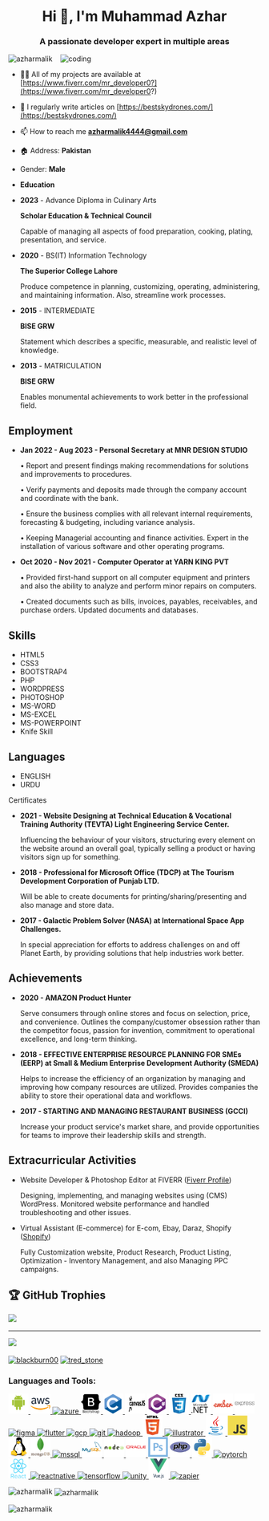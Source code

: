 <h1 align="center">Hi 👋, I'm Muhammad Azhar</h1>
<h3 align="center">A passionate developer expert in multiple areas</h3>
<img align="right" alt="coding" width="400" src="https://user-images.githubusercontent.com/55389276/140866485-8fb1c876-9a8f-4d6a-98dc-08c4981eaf70.gif">

<p align="left"> <img src="https://komarev.com/ghpvc/?username=azharmalik&label=Profile%20views&color=0e75b6&style=flat" alt="azharmalik" /> </p>

- 👨‍💻 All of my projects are available at [https://www.fiverr.com/mr_developer0?](https://www.fiverr.com/mr_developer0?)

- 📝 I regularly write articles on [https://bestskydrones.com/](https://bestskydrones.com/)

- 📫 How to reach me **azharmalik4444@gmail.com**
- 🏠 Address: <strong>Pakistan</strong>
-  Gender: <strong>Male</strong>
-  <strong>Education</strong>

 <ul>
        <li><strong>2023</strong> - Advance Diploma in Culinary Arts</li>
        <p> <strong> <b>Scholar Education & Technical Council</b> </strong> </p>
        <p>Capable of managing all aspects of food preparation, cooking, plating, presentation, and service.</p>
        <li><strong>2020</strong> - BS(IT) Information Technology</li>
        <p><strong>The Superior College Lahore</strong></p>
        <p>Produce competence in planning, customizing, operating, administering, and maintaining information. Also, streamline work processes.</p>
        <li><strong>2015</strong> - INTERMEDIATE</li>
        <p> <strong>BISE GRW</strong></p>
        <p>Statement which describes a specific, measurable, and realistic level of knowledge.</p>
        <li><strong>2013</strong> - MATRICULATION</li>
        <p> <strong>BISE GRW</strong></p>
        <p>Enables monumental achievements to work better in the professional field.</p>
    </ul> 
    <h2><strong>Employment</strong></h2>
    <ul>
        <li><strong>Jan 2022 - Aug 2023 - Personal Secretary at MNR DESIGN STUDIO </strong></li>
        <p>• Report and present findings making recommendations for solutions and improvements to procedures.</p>
        <p>• Verify payments and deposits made through the company account and coordinate with the bank.</p>
        <p>• Ensure the business complies with all relevant internal requirements, forecasting & budgeting, including variance analysis.</p>
        <p>• Keeping Managerial accounting and finance activities. Expert in the installation of various software and other operating programs.</p>
        <li><strong>Oct 2020 - Nov 2021 - Computer Operator at YARN KING PVT </strong></li>
        <p>• Provided first-hand support on all computer equipment and printers and also the ability to analyze and perform minor repairs on computers.</p>
        <p>• Created documents such as bills, invoices, payables, receivables, and purchase orders. Updated documents and databases.</p>
    </ul>
    <h2>Skills</h2>
    <ul>
        <li>HTML5</li>
        <li>CSS3</li>
        <li>BOOTSTRAP4</li>
        <li>PHP</li>
        <li>WORDPRESS</li>
        <li>PHOTOSHOP</li>
        <li>MS-WORD</li>
        <li>MS-EXCEL</li>
        <li>MS-POWERPOINT</li>
        <li>Knife Skill</li>
    </ul>   
    <h2>Languages</h2>
    <ul>
        <li>ENGLISH</li>
        <li>URDU</li>
    </ul>
    <h2">Certificates</h2>
    <ul>
        <li><strong>2021 - Website Designing at Technical Education & Vocational Training Authority (TEVTA) Light Engineering Service Center.</strong></li>
        <p>Influencing the behaviour of your visitors, structuring every element on the website around an overall goal, typically selling a product or having visitors sign up for something.</p>
        <li><strong>2018 - Professional for Microsoft Office (TDCP) at The Tourism Development Corporation of Punjab LTD.</strong></li>
        <p>Will be able to create documents for printing/sharing/presenting and also manage and store data.</p>
        <li><strong>2017 - Galactic Problem Solver (NASA) at International Space App Challenges.</strong></li>
        <p>In special appreciation for efforts to address challenges on and off Planet Earth, by providing solutions that help industries work better.</p>
    </ul>
    <h2>Achievements</h2>
    <ul>
        <li><strong >2020 - AMAZON Product Hunter</strong></li>
        <p>Serve consumers through online stores and focus on selection, price, and convenience. Outlines the company/customer obsession rather than the competitor focus, passion for invention, commitment to operational excellence, and long-term thinking.</p>
        <li><strong>2018 - EFFECTIVE ENTERPRISE RESOURCE PLANNING FOR SMEs (EERP) at Small & Medium Enterprise Development Authority (SMEDA)</strong></li>
        <p>Helps to increase the efficiency of an organization by managing and improving how company resources are utilized. Provides companies the ability to store their operational data and workflows.</p>
        <li><strong>2017 - STARTING AND MANAGING RESTAURANT BUSINESS (GCCI)</strong></li>
        <p>Increase your product service's market share, and provide opportunities for teams to improve their leadership skills and strength.</p>
    </ul>
    <h2>Extracurricular Activities</h2>
    <ul>
        <li>Website Developer & Photoshop Editor at FIVERR (<a href="https://www.fiverr.com/mr_developer0?" target="_blank">Fiverr Profile</a>)</li>
        <p>Designing, implementing, and managing websites using (CMS) WordPress. Monitored website performance and handled troubleshooting and other issues.</p>
        <li>Virtual Assistant (E-commerce) for E-com, Ebay, Daraz, Shopify (<a href="https://www.futuredeals.online/" target="_blank">Shopify</a>)</li>
        <p>Fully Customization website, Product Research, Product Listing, Optimization - Inventory Management, and also Managing PPC campaigns.</p>
    </ul>

## 🏆 GitHub Trophies
![](https://github-profile-trophy.vercel.app/?username=AzharMalik&theme=radical&no-frame=true&no-bg=false&margin-w=4)

---
[![](https://visitcount.itsvg.in/api?id=AzharMalik&icon=0&color=0)](https://visitcount.itsvg.in)

<!-- Proudly created with GPRM ( https://gprm.itsvg.in ) -->
<p align="left">
<a href="https://fb.com/blackburn00" target="blank"><img align="center" src="https://raw.githubusercontent.com/rahuldkjain/github-profile-readme-generator/master/src/images/icons/Social/facebook.svg" alt="blackburn00" height="30" width="40" /></a>
<a href="https://instagram.com/tred_stone" target="blank"><img align="center" src="https://raw.githubusercontent.com/rahuldkjain/github-profile-readme-generator/master/src/images/icons/Social/instagram.svg" alt="tred_stone" height="30" width="40" /></a>
</p>

<h3 align="left">Languages and Tools:</h3>
<p align="left"> <a href="https://developer.android.com" target="_blank" rel="noreferrer"> <img src="https://raw.githubusercontent.com/devicons/devicon/master/icons/android/android-original-wordmark.svg" alt="android" width="40" height="40"/> </a> <a href="https://aws.amazon.com" target="_blank" rel="noreferrer"> <img src="https://raw.githubusercontent.com/devicons/devicon/master/icons/amazonwebservices/amazonwebservices-original-wordmark.svg" alt="aws" width="40" height="40"/> </a> <a href="https://azure.microsoft.com/en-in/" target="_blank" rel="noreferrer"> <img src="https://www.vectorlogo.zone/logos/microsoft_azure/microsoft_azure-icon.svg" alt="azure" width="40" height="40"/> </a> <a href="https://getbootstrap.com" target="_blank" rel="noreferrer"> <img src="https://raw.githubusercontent.com/devicons/devicon/master/icons/bootstrap/bootstrap-plain-wordmark.svg" alt="bootstrap" width="40" height="40"/> </a> <a href="https://www.cprogramming.com/" target="_blank" rel="noreferrer"> <img src="https://raw.githubusercontent.com/devicons/devicon/master/icons/c/c-original.svg" alt="c" width="40" height="40"/> </a> <a href="https://canvasjs.com" target="_blank" rel="noreferrer"> <img src="https://raw.githubusercontent.com/Hardik0307/Hardik0307/master/assets/canvasjs-charts.svg" alt="canvasjs" width="40" height="40"/> </a> <a href="https://www.w3schools.com/cs/" target="_blank" rel="noreferrer"> <img src="https://raw.githubusercontent.com/devicons/devicon/master/icons/csharp/csharp-original.svg" alt="csharp" width="40" height="40"/> </a> <a href="https://www.w3schools.com/css/" target="_blank" rel="noreferrer"> <img src="https://raw.githubusercontent.com/devicons/devicon/master/icons/css3/css3-original-wordmark.svg" alt="css3" width="40" height="40"/> </a> <a href="https://dotnet.microsoft.com/" target="_blank" rel="noreferrer"> <img src="https://raw.githubusercontent.com/devicons/devicon/master/icons/dot-net/dot-net-original-wordmark.svg" alt="dotnet" width="40" height="40"/> </a> <a href="https://emberjs.com/" target="_blank" rel="noreferrer"> <img src="https://raw.githubusercontent.com/devicons/devicon/master/icons/ember/ember-original-wordmark.svg" alt="ember" width="40" height="40"/> </a> <a href="https://expressjs.com" target="_blank" rel="noreferrer"> <img src="https://raw.githubusercontent.com/devicons/devicon/master/icons/express/express-original-wordmark.svg" alt="express" width="40" height="40"/> </a> <a href="https://www.figma.com/" target="_blank" rel="noreferrer"> <img src="https://www.vectorlogo.zone/logos/figma/figma-icon.svg" alt="figma" width="40" height="40"/> </a> <a href="https://flutter.dev" target="_blank" rel="noreferrer"> <img src="https://www.vectorlogo.zone/logos/flutterio/flutterio-icon.svg" alt="flutter" width="40" height="40"/> </a> <a href="https://cloud.google.com" target="_blank" rel="noreferrer"> <img src="https://www.vectorlogo.zone/logos/google_cloud/google_cloud-icon.svg" alt="gcp" width="40" height="40"/> </a> <a href="https://git-scm.com/" target="_blank" rel="noreferrer"> <img src="https://www.vectorlogo.zone/logos/git-scm/git-scm-icon.svg" alt="git" width="40" height="40"/> </a> <a href="https://hadoop.apache.org/" target="_blank" rel="noreferrer"> <img src="https://www.vectorlogo.zone/logos/apache_hadoop/apache_hadoop-icon.svg" alt="hadoop" width="40" height="40"/> </a> <a href="https://www.w3.org/html/" target="_blank" rel="noreferrer"> <img src="https://raw.githubusercontent.com/devicons/devicon/master/icons/html5/html5-original-wordmark.svg" alt="html5" width="40" height="40"/> </a> <a href="https://www.adobe.com/in/products/illustrator.html" target="_blank" rel="noreferrer"> <img src="https://www.vectorlogo.zone/logos/adobe_illustrator/adobe_illustrator-icon.svg" alt="illustrator" width="40" height="40"/> </a> <a href="https://www.java.com" target="_blank" rel="noreferrer"> <img src="https://raw.githubusercontent.com/devicons/devicon/master/icons/java/java-original.svg" alt="java" width="40" height="40"/> </a> <a href="https://developer.mozilla.org/en-US/docs/Web/JavaScript" target="_blank" rel="noreferrer"> <img src="https://raw.githubusercontent.com/devicons/devicon/master/icons/javascript/javascript-original.svg" alt="javascript" width="40" height="40"/> </a> <a href="https://www.linux.org/" target="_blank" rel="noreferrer"> <img src="https://raw.githubusercontent.com/devicons/devicon/master/icons/linux/linux-original.svg" alt="linux" width="40" height="40"/> </a> <a href="https://www.mongodb.com/" target="_blank" rel="noreferrer"> <img src="https://raw.githubusercontent.com/devicons/devicon/master/icons/mongodb/mongodb-original-wordmark.svg" alt="mongodb" width="40" height="40"/> </a> <a href="https://www.microsoft.com/en-us/sql-server" target="_blank" rel="noreferrer"> <img src="https://www.svgrepo.com/show/303229/microsoft-sql-server-logo.svg" alt="mssql" width="40" height="40"/> </a> <a href="https://www.mysql.com/" target="_blank" rel="noreferrer"> <img src="https://raw.githubusercontent.com/devicons/devicon/master/icons/mysql/mysql-original-wordmark.svg" alt="mysql" width="40" height="40"/> </a> <a href="https://nodejs.org" target="_blank" rel="noreferrer"> <img src="https://raw.githubusercontent.com/devicons/devicon/master/icons/nodejs/nodejs-original-wordmark.svg" alt="nodejs" width="40" height="40"/> </a> <a href="https://www.oracle.com/" target="_blank" rel="noreferrer"> <img src="https://raw.githubusercontent.com/devicons/devicon/master/icons/oracle/oracle-original.svg" alt="oracle" width="40" height="40"/> </a> <a href="https://www.photoshop.com/en" target="_blank" rel="noreferrer"> <img src="https://raw.githubusercontent.com/devicons/devicon/master/icons/photoshop/photoshop-line.svg" alt="photoshop" width="40" height="40"/> </a> <a href="https://www.php.net" target="_blank" rel="noreferrer"> <img src="https://raw.githubusercontent.com/devicons/devicon/master/icons/php/php-original.svg" alt="php" width="40" height="40"/> </a> <a href="https://www.python.org" target="_blank" rel="noreferrer"> <img src="https://raw.githubusercontent.com/devicons/devicon/master/icons/python/python-original.svg" alt="python" width="40" height="40"/> </a> <a href="https://pytorch.org/" target="_blank" rel="noreferrer"> <img src="https://www.vectorlogo.zone/logos/pytorch/pytorch-icon.svg" alt="pytorch" width="40" height="40"/> </a> <a href="https://reactjs.org/" target="_blank" rel="noreferrer"> <img src="https://raw.githubusercontent.com/devicons/devicon/master/icons/react/react-original-wordmark.svg" alt="react" width="40" height="40"/> </a> <a href="https://reactnative.dev/" target="_blank" rel="noreferrer"> <img src="https://reactnative.dev/img/header_logo.svg" alt="reactnative" width="40" height="40"/> </a> <a href="https://www.tensorflow.org" target="_blank" rel="noreferrer"> <img src="https://www.vectorlogo.zone/logos/tensorflow/tensorflow-icon.svg" alt="tensorflow" width="40" height="40"/> </a> <a href="https://unity.com/" target="_blank" rel="noreferrer"> <img src="https://www.vectorlogo.zone/logos/unity3d/unity3d-icon.svg" alt="unity" width="40" height="40"/> </a> <a href="https://vuejs.org/" target="_blank" rel="noreferrer"> <img src="https://raw.githubusercontent.com/devicons/devicon/master/icons/vuejs/vuejs-original-wordmark.svg" alt="vuejs" width="40" height="40"/> </a> <a href="https://zapier.com" target="_blank" rel="noreferrer"> <img src="https://www.vectorlogo.zone/logos/zapier/zapier-icon.svg" alt="zapier" width="40" height="40"/> </a> </p>

<p><img align="left" src="https://github-readme-stats.vercel.app/api/top-langs?username=azharmalik&show_icons=true&locale=en&layout=compact" alt="azharmalik" /></p>

<p>&nbsp;<img align="center" src="https://github-readme-stats.vercel.app/api?username=azharmalik&show_icons=true&locale=en" alt="azharmalik" /></p>

<p><img align="center" src="https://github-readme-streak-stats.herokuapp.com/?user=azharmalik&" alt="azharmalik" /></p>
